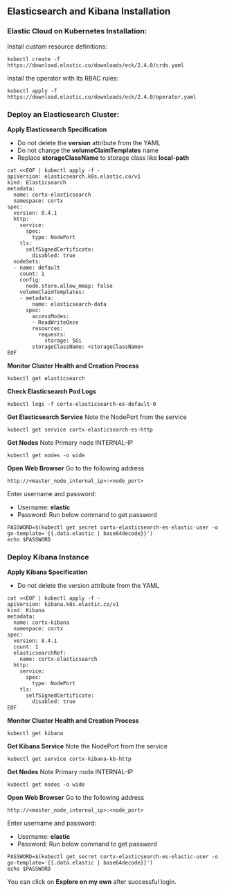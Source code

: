 ## Elasticsearch and Kibana Installation

### Elastic Cloud on Kubernetes Installation:

Install custom resource definitions:

```
kubectl create -f https://download.elastic.co/downloads/eck/2.4.0/crds.yaml
```

Install the operator with its RBAC rules:

```
kubectl apply -f https://download.elastic.co/downloads/eck/2.4.0/operator.yaml
```

### Deploy an Elasticsearch Cluster:

**Apply Elasticsearch Specification**

- Do not delete the **version** attribute from the YAML
- Do not change the **volumeClaimTemplates** name
- Replace **storageClassName** to storage class like **local-path**

```
cat <<EOF | kubectl apply -f -
apiVersion: elasticsearch.k8s.elastic.co/v1
kind: Elasticsearch
metadata:
  name: cortx-elasticsearch
  namespace: cortx
spec:
  version: 8.4.1
  http:
    service:
      spec:
        type: NodePort
    tls:
      selfSignedCertificate:
        disabled: true
  nodeSets:
  - name: default
    count: 1
    config:
      node.store.allow_mmap: false
    volumeClaimTemplates:
    - metadata:
        name: elasticsearch-data
      spec:
        accessModes:
        - ReadWriteOnce
        resources:
          requests:
            storage: 5Gi
        storageClassName: <storageClassName>
EOF
```

**Monitor Cluster Health and Creation Process**

```
kubectl get elasticsearch
```

**Check Elasticsearch Pod Logs**

```
kubectl logs -f cortx-elasticsearch-es-default-0
```

**Get Elasticsearch Service**
Note the NodePort from the service

```
kubectl get service cortx-elasticsearch-es-http
```

**Get Nodes**
Note Primary node INTERNAL-IP

```
kubectl get nodes -o wide
```

**Open Web Browser**
Go to the following address

```
http://<master_node_internal_ip>:<node_port>
```

Enter username and password:

- Username: **elastic**
- Password:
  Run below command to get password

```
PASSWORD=$(kubectl get secret cortx-elasticsearch-es-elastic-user -o go-template='{{.data.elastic | base64decode}}')
echo $PASSWORD
```

### Deploy Kibana Instance

**Apply Kibana Specification**

- Do not delete the version attribute from the YAML

```
cat <<EOF | kubectl apply -f -
apiVersion: kibana.k8s.elastic.co/v1
kind: Kibana
metadata:
  name: cortx-kibana
  namespace: cortx
spec:
  version: 8.4.1
  count: 1
  elasticsearchRef:
    name: cortx-elasticsearch
  http:
    service:
      spec:
        type: NodePort
    tls:
      selfSignedCertificate:
        disabled: true
EOF
```

**Monitor Cluster Health and Creation Process**

```
kubectl get kibana
```

**Get Kibana Service**
Note the NodePort from the service

```
kubectl get service cortx-kibana-kb-http
```

**Get Nodes**
Note Primary node INTERNAL-IP

```
kubectl get nodes -o wide
```

**Open Web Browser**
Go to the following address

```
http://<master_node_internal_ip>:<node_port>
```

Enter username and password:

- Username: **elastic**
- Password:
  Run below command to get password

```
PASSWORD=$(kubectl get secret cortx-elasticsearch-es-elastic-user -o go-template='{{.data.elastic | base64decode}}')
echo $PASSWORD
```

You can click on **Explore on my own** after successful login.
